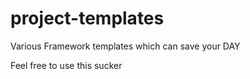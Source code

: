 # project-templates
Various Framework templates which can save your DAY

Feel free to use this sucker
